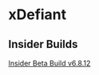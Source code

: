 # xDefiant

## Insider Builds
[Insider Beta Build v6.8.12](https://github.com/Rainbow6Game/xDefiant/releases/tag/v6.8.12-beta)
